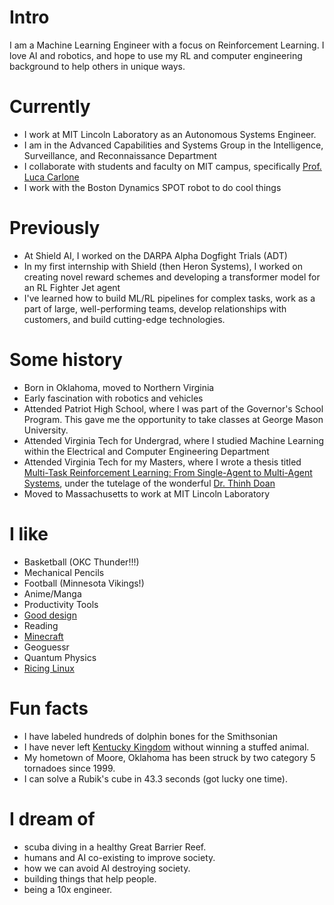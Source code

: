 # Intro

I am a Machine Learning Engineer with a focus on Reinforcement Learning. I love AI and robotics, and hope to use my RL and
computer engineering background to help others in unique ways.

# Currently

- I work at MIT Lincoln Laboratory as an Autonomous Systems Engineer.
- I am in the Advanced Capabilities and Systems Group in the Intelligence, Surveillance, and Reconnaissance Department
- I collaborate with students and faculty on MIT campus, specifically [Prof. Luca Carlone](https://aeroastro.mit.edu/people/luca-carlone/)
- I work with the Boston Dynamics SPOT robot to do cool things

# Previously

- At Shield AI, I worked on the DARPA Alpha Dogfight Trials (ADT)
- In my first internship with Shield (then Heron Systems), I worked on creating novel reward schemes and
  developing a transformer model for an RL Fighter Jet agent
- I've learned how to build ML/RL pipelines for complex tasks, work as
  a part of large, well-performing teams, develop relationships with customers, and build cutting-edge technologies.

# Some history

- Born in Oklahoma, moved to Northern Virginia
- Early fascination with robotics and vehicles
- Attended Patriot High School, where I was part of the Governor's School Program. This gave me the opportunity to take classes at George Mason University.
- Attended Virginia Tech for Undergrad, where I studied Machine Learning within the Electrical and Computer Engineering Department
- Attended Virginia Tech for my Masters, where I wrote a thesis titled [Multi-Task Reinforcement Learning: From Single-Agent to Multi-Agent Systems](https://vtechworks.lib.vt.edu/handle/10919/113085), under the tutelage of the wonderful [Dr. Thinh Doan](https://ece.vt.edu/people/profile/doan.html)
- Moved to Massachusetts to work at MIT Lincoln Laboratory
  <!-- I was born in Oklahoma and moved to the Northern Virginia Area in 2008. I was introduced to robotics in middle school -->
  <!-- with VEX robotics and have been set on a path of engineering ever since. VEX robotics taught me the basics of -->
  <!-- engineering, teamwork, and documentation. My childhood was also built upon a love for reading, as I read basically any -->
  <!-- book I could get my hands on. I actually once received a plaque from the Governor's wife in commemoration to my -->
  <!-- dedication to reading and accumulating AR points. In high school, I attended the Governor's School -->
  <!-- at Innovation Park, which allowed me to take my STEM classes at George Mason University. It was here I took my first programming course and I quickly came to love it, participating in coding competitions such as Lockheed -->
  <!-- Martin's CodeQuest, and programming robotics behaviors for autonomous sections for VEX. -->

# I like

- Basketball (OKC Thunder!!!)
- Mechanical Pencils
- Football (Minnesota Vikings!)
- Anime/Manga
- Productivity Tools
- [Good design](/)
- Reading
- [Minecraft](https://minerl.io/)
- Geoguessr
- Quantum Physics
- [Ricing Linux](https://www.reddit.com/r/unixporn/)

# Fun facts

- I have labeled hundreds of dolphin bones for the Smithsonian
- I have never left [Kentucky Kingdom](https://www.kentuckykingdom.com/) without winning a stuffed animal.
- My hometown of Moore, Oklahoma has been struck by two category 5 tornadoes since 1999.
- I can solve a Rubik's cube in 43.3 seconds (got lucky one time).

# I dream of

- scuba diving in a healthy Great Barrier Reef.
- humans and AI co-existing to improve society.
- how we can avoid AI destroying society.
- building things that help people.
- being a 10x engineer.
